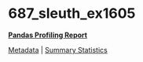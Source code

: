 # 687_sleuth_ex1605

[**Pandas Profiling Report**](https://epistasislab.github.io/penn-ml-benchmarks/profile/687_sleuth_ex1605.html)

[Metadata](metadata.yaml) | [Summary Statistics](summary_stats.tsv)


